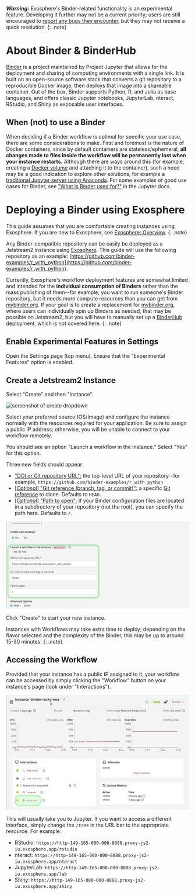 ***Warning:*** Exosphere's Binder-related functionality is an experimental feature. Developing it further may not be a current priority; users are still encouraged to [report any bugs they encounter](https://jetstream2.exosphere.app/exosphere/getsupport), but they may not receive a quick resolution.
{: .note}

# About Binder & BinderHub
[Binder](https://jupyter.org/binder) is a project maintained by Project Jupyter that allows for the deployment and sharing of computing environments with a single link. It is built on an open-source software stack that converts a git repository to a reproducible Docker image, then deploys that image into a shareable container. Out of the box, Binder supports Python, R, and Julia as base languages, and offers classic Jupyter notebooks, JupyterLab, nteract, RStudio, and Shiny as exposable user interfaces.

## When (not) to use a Binder
When deciding if a Binder workflow is optimal for specific your use case, there are some considerations to make. First and foremost is the nature of Docker containers; since by default containers are stateless/ephemeral, **all changes made to files inside the workflow will be permanently lost when your instance restarts.** Although there are ways around this (for example, creating a [Docker volume](https://docs.docker.com/storage/volumes/) and attaching it to the container), such a need may be a good indication to explore other solutions, for example a [traditional Jupyter server using Anaconda](../../general/jupyter.md). For some examples of good use cases for Binder, see ["What is Binder used for?"](https://jupyter.org/binder#what-is-binder-used-for) in the Jupyter docs.

# Deploying a Binder using Exosphere
This guide assumes that you are comfortable creating instances using Exosphere. If you are new to Exosphere, see [Exosphere: Overview](./exo.md).
{: .note}

Any Binder-compatible repository can be easily be deployed as a Jetstream2 instance using [Exosphere](exo.md). This guide will use the following repository as an example: [https://github.com/binder-examples/r_with_python](https://github.com/binder-examples/r_with_python).

Currently, Exosphere's workflow deployment features are somewhat limited and intended for the **individual consumption of Binders** rather than the mass publishing of them--for example, you want to run someone's Binder repository, but it needs more compute resources than you can get from [mybinder.org](https://mybinder.org/). If your goal is to create a replacement for [mybinder.org](https://mybinder.org/), where users can individually spin up Binders as needed, that may be possible on Jetstream2, but you will have to manually set up a [BinderHub](https://binderhub.readthedocs.io/en/latest/index.html) deployment, which is not covered here.
{: .note}

## Enable Experimental Features in Settings
Open the Settings page (top menu). Ensure that the "Experimental Features" option is enabled.  

## Create a Jetstream2 Instance
Select "Create" and then "Instance".

![screenshot of create dropdown](../../images/exo-create-dropdown.png)

Select your preferred source (OS/Image) and configure the instance normally with the resources required for your application. Be sure to assign a public IP address; otherwise, you will be unable to connect to your workflow remotely. 

You should see an option "Launch a workflow in the instance." Select "Yes" for this option.

Three new fields should appear:

- <u>"DOI or Git repository URL":</u> the top-level URL of your repository--for example, `https://github.com/binder-examples/r_with_python`
- <u>[*Optional*] "Git reference (branch, tag, or commit)":</u> a specific [Git reference](https://git-scm.com/book/en/v2/Git-Internals-Git-References) to clone. Defaults to `HEAD`.
- <u>[*Optional*] "Path to open":</u> If your Binder configuration files are located in a subdirectory of your repository (not the root), you can specify the path here. Defaults to `/`.

![screenshot of Exosphere workflow options](../../images/exo-binder-options.png)

Click "Create" to start your new instance.

Instances with Workflows may take extra time to deploy; depending on the flavor selected and the complexity of the Binder, this may be up to around 15-30 minutes. 
{: .note}

## Accessing the Workflow
Provided that your instance has a public IP assigned to it, your workflow can be accessed by simply clicking the "Workflow" button on your instance's page (look under "Interactions").

![screenshot of Exosphere instance page, showing the "Workflow" button highlighted](../../images/exo-workflow-launch.png)

This will usually take you to Jupyter. If you want to access a different interface, simply change the `/tree` in the URL bar to the appropriate resource. For example:

- RStudio: `https://http-149-165-000-000-8888.proxy-js2-iu.exosphere.app/rstudio`
- nteract: `https://http-149-165-000-000-8888.proxy-js2-iu.exosphere.app/nteract`
- JupyterLab: `https://http-149-165-000-000-8888.proxy-js2-iu.exosphere.app/lab`
- Shiny: `https://http-149-165-000-000-8888.proxy-js2-iu.exosphere.app/shiny`